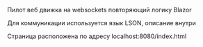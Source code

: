 Пилот веб движка на websockets повторяющий логику Blazor

Для коммуникации используется язык LSON, описание внутри

Страница расположена по адресу localhost:8080/index.html
